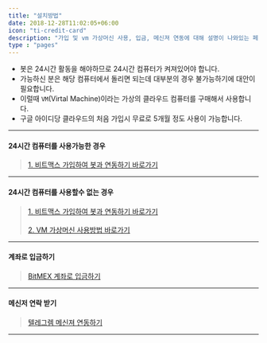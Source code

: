 ```yaml
---
title: "설치방법"
date: 2018-12-28T11:02:05+06:00
icon: "ti-credit-card"
description: "가입 및 vm 가상머신 사용, 입금, 메신져 연동에 대해 설명이 나와있는 페이지입니다."
type : "pages"
---
```



- 봇은 24시간 활동을 해야하므로 24시간 컴퓨터가 켜져있어야 합니다. </br>
- 가능하신 분은 해당 컴퓨터에서 돌리면 되는데 대부분의 경우 불가능하기에 대안이 필요합니다.</br>
- 이럴때 `VM`(Virtal Machine)이라는 가상의 클라우드 컴퓨터를 구매해서 사용합니다. </br>
- 구글 아이디당 클라우드의 처음 가입시 무료로 5개월 정도 사용이 가능합니다.

---

#### 24시간 컴퓨터를 사용가능한 경우

>[1. 비트맥스 가입하여 봇과 연동하기 바로가기](/2_how_to_install/1/)</br>

---

#### 24시간 컴퓨터를 사용할수 없는 경우

>[1. 비트맥스 가입하여 봇과 연동하기 바로가기](/2_how_to_install/1/)</br></br>
>[2. VM 가상머신 사용방법 바로가기](/2_how_to_install/2/)</br>

---

#### 계좌로 입금하기

>[BitMEX 계좌로 입금하기](/2_how_to_install/4_income/)


---

#### 메신저 연락 받기

>[텔레그렘 메신져 연동하기](/2_how_to_install/3_telegram/)


---